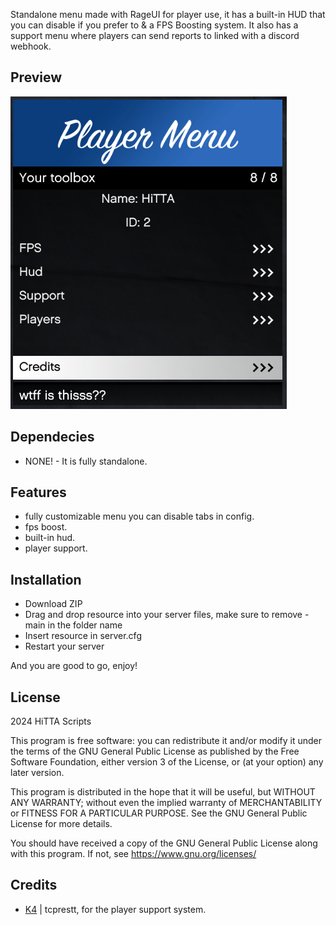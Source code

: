 Standalone menu made with RageUI for player use, it has a built-in HUD that you can disable if you prefer to & a FPS Boosting system. It also has a support menu where players can send reports to linked with a discord webhook.

## Preview
![playermenu](https://github.com/blobb-max/previews/blob/main/playermenu.png)

## Dependecies
- NONE! - It is fully standalone.

## Features
- fully customizable menu you can disable tabs in config.
- fps boost.
- built-in hud.
- player support.

## Installation
- Download ZIP
- Drag and drop resource into your server files, make sure to remove -main in the folder name
- Insert resource in server.cfg
- Restart your server
  
And you are good to go, enjoy!

## License
2024 HiTTA Scripts

This program is free software: you can redistribute it and/or modify
it under the terms of the GNU General Public License as published by
the Free Software Foundation, either version 3 of the License, or
(at your option) any later version.

This program is distributed in the hope that it will be useful,
but WITHOUT ANY WARRANTY; without even the implied warranty of
MERCHANTABILITY or FITNESS FOR A PARTICULAR PURPOSE.  See the
GNU General Public License for more details.

You should have received a copy of the GNU General Public License
along with this program.  If not, see <https://www.gnu.org/licenses/>

## Credits
- [K4](https://discord.gg/vyphaP7M7K) | tcprestt, for the player support system.
